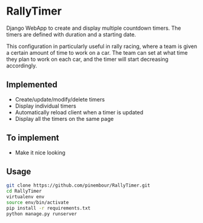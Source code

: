 # RallyTimer

Django WebApp to create and display multiple countdown timers.
The timers are defined with duration and a starting date.

This configuration in particularly useful in rally racing, where a team is given a certain amount of time to work on a car. The team can set at what time they plan to work on each car, and the timer will start decreasing accordingly.

## Implemented
- Create/update/modify/delete timers
- Display individual timers
- Automatically reload client when a timer is updated
- Display all the timers on the same page

## To implement
- Make it nice looking

## Usage

```bash
git clone https://github.com/pinembour/RallyTimer.git
cd RallyTimer
virtualenv env
source env/bin/activate
pip install -r requirements.txt
python manage.py runserver
```